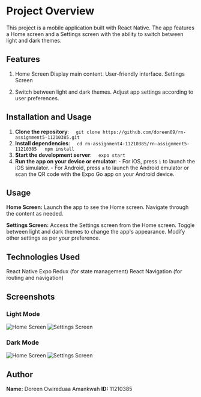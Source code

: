 # Project Overview
This project is a mobile application built with React Native. The app features a Home screen and a Settings screen with the ability to switch between light and dark themes.

## Features
1. Home Screen
Display main content.
User-friendly interface.
Settings Screen

2. Switch between light and dark themes.
Adjust app settings according to user preferences.


## Installation and Usage

1. **Clone the repository**:   ```   git clone https://github.com/doreen09/rn-assignment5-11210385.git   ```
2. **Install dependencies**:   ```   cd rn-assignment4-11210385/rn-assignment5-11210385   npm install   ```
3. **Start the development server**:   ```   expo start   ```
4. **Run the app on your device or emulator**:   - For iOS, press `i` to launch the iOS simulator.   - For Android, press `a` to launch the Android emulator or scan the QR code with the Expo Go app on your Android device.

## Usage
**Home Screen:**
Launch the app to see the Home screen.
Navigate through the content as needed.

**Settings Screen:**
Access the Settings screen from the Home screen.
Toggle between light and dark themes to change the app's appearance.
Modify other settings as per your preference.

## Technologies Used
React Native
Expo
Redux (for state management)
React Navigation (for routing and navigation)

## Screenshots
### Light Mode

![Home Screen](./MobileApp/screenshots/LightModeHome.jpg)
![Settings Screen](./MobileApp/screenshots/LightModeSettings.jpg)

### Dark Mode

![Home Screen](./MobileApp/screenshots/DarkModeHome.jpg)
![Settings Screen](./MobileApp/screenshots/DarkModeSettings.jpg)



## Author
**Name:** Doreen Owireduaa Amankwah
**ID:** 11210385
